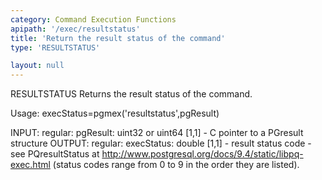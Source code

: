 ```yaml
---
category: Command Execution Functions
apipath: '/exec/resultstatus'
title: 'Return the result status of the command'
type: 'RESULTSTATUS'

layout: null
---
```


 RESULTSTATUS Returns the result status of the command.

 Usage: execStatus=pgmex('resultstatus',pgResult)

 INPUT:
   regular:
     pgResult: uint32 or uint64 [1,1] - C pointer to a PGresult structure
 OUTPUT:
   regular:
     execStatus: double [1,1] - result status code - see PQresultStatus at
         http://www.postgresql.org/docs/9.4/static/libpq-exec.html (status
         codes range from 0 to 9 in the order they are listed).